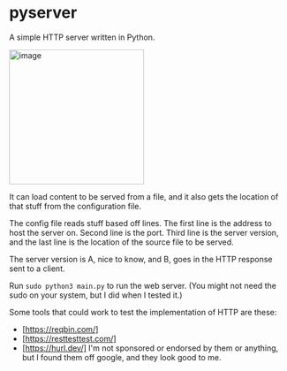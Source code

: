 # pyserver
A simple HTTP server written in Python.

<img width="244" alt="image" src="https://github.com/Killaship/pyserver/assets/69988679/cc924298-6889-4e7e-8a95-b57add1c49f0">

It can load content to be served from a file, and it also gets the location of that stuff from the configuration file.

The config file reads stuff based off lines. 
The first line is the address to host the server on. Second line is the port.
Third line is the server version, and the last line is the location of the source file to be served.

The server version is A, nice to know, and B, goes in the HTTP response sent to a client.

Run ```sudo python3 main.py``` to run the web server. (You might not need the sudo on your system, but I did when I tested it.)

Some tools that could work to test the implementation of HTTP are these: 
- [https://reqbin.com/]
- [https://resttesttest.com/]
- [https://hurl.dev/]
I'm not sponsored or endorsed by them or anything, but I found them off google, and they look good to me.
